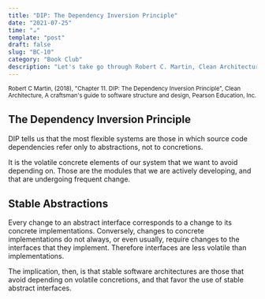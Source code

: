 ```yaml
---
title: "DIP: The Dependency Inversion Principle"
date: "2021-07-25"
time: "☕️"
template: "post"
draft: false
slug: "BC-10"
category: "Book Club"
description: "Let's take go through Robert C. Martin, Clean Architecture, Chapter 11. DIP: The Dependency Inversion Principle"
---
```


<sub>Robert C Martin, (2018), "Chapter 11. DIP: The Dependency Inversion Principle", Clean Architecture, A craftsman's guide to software structure and design, Pearson Education, Inc.</sub>

## The Dependency Inversion Principle

DIP tells us that the most flexible systems are those in which source code dependencies refer only to
abstractions, not to concretions.

It is the volatile concrete elements of our system that we want to avoid depending on. Those are the modules that we are actively developing, and that are undergoing frequent change.

## Stable Abstractions

Every change to an abstract interface corresponds to a change to its concrete implementations. Conversely, changes to concrete implementations do not always, or even usually, require changes to the interfaces that they implement.
Therefore interfaces are less volatile than implementations.

The implication, then, is that stable software architectures are those that avoid depending on volatile concretions, and that favor the use of stable abstract interfaces.